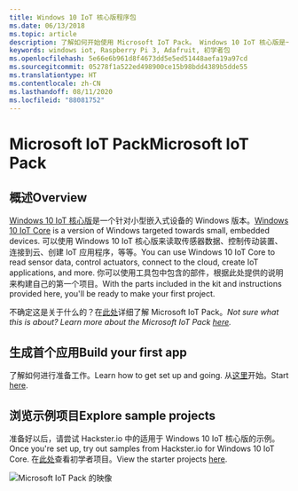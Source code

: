 ```yaml
---
title: Windows 10 IoT 核心版程序包
ms.date: 06/13/2018
ms.topic: article
description: 了解如何开始使用 Microsoft IoT Pack。 Windows 10 IoT 核心版是一个针对小型嵌入式设备的 Windows 版本。
keywords: windows iot, Raspberry Pi 3, Adafruit, 初学者包
ms.openlocfilehash: 5e66e6b961d8f4673dd5e5ed51448aefa19a97cd
ms.sourcegitcommit: 05278f1a522ed498900ce15b98bdd4389b5dde55
ms.translationtype: HT
ms.contentlocale: zh-CN
ms.lasthandoff: 08/11/2020
ms.locfileid: "88081752"
---
```

# <a name="microsoft-iot-pack"></a><span data-ttu-id="dcb5c-105">Microsoft IoT Pack</span><span class="sxs-lookup"><span data-stu-id="dcb5c-105">Microsoft IoT Pack</span></span>

## <a name="overview"></a><span data-ttu-id="dcb5c-106">概述</span><span class="sxs-lookup"><span data-stu-id="dcb5c-106">Overview</span></span>
<span data-ttu-id="dcb5c-107">[Windows 10 IoT 核心版](../windows-iot-core.md)是一个针对小型嵌入式设备的 Windows 版本。</span><span class="sxs-lookup"><span data-stu-id="dcb5c-107">[Windows 10 IoT Core](../windows-iot-core.md) is a version of Windows targeted towards small, embedded devices.</span></span> <span data-ttu-id="dcb5c-108">可以使用 Windows 10 IoT 核心版来读取传感器数据、控制传动装置、连接到云、创建 IoT 应用程序，等等。</span><span class="sxs-lookup"><span data-stu-id="dcb5c-108">You can use Windows 10 IoT Core to read sensor data, control actuators, connect to the cloud, create IoT applications, and more.</span></span> <span data-ttu-id="dcb5c-109">你可以使用工具包中包含的部件，根据此处提供的说明来构建自己的第一个项目。</span><span class="sxs-lookup"><span data-stu-id="dcb5c-109">With the parts included in the kit and instructions provided here, you'll be ready to make your first project.</span></span>

<span data-ttu-id="dcb5c-110">不确定这是关于什么的？在[此处](https://www.adafruit.com/windows10iotpi2)详细了解 Microsoft IoT Pack。</span><span class="sxs-lookup"><span data-stu-id="dcb5c-110">_Not sure what this is about? Learn more about the Microsoft IoT Pack [here](https://www.adafruit.com/windows10iotpi2)._</span></span>

## <a name="build-your-first-app"></a><span data-ttu-id="dcb5c-111">生成首个应用</span><span class="sxs-lookup"><span data-stu-id="dcb5c-111">Build your first app</span></span>

<span data-ttu-id="dcb5c-112">了解如何进行准备工作。</span><span class="sxs-lookup"><span data-stu-id="dcb5c-112">Learn how to get set up and going.</span></span> <span data-ttu-id="dcb5c-113">从[这里](https://docs.microsoft.com/windows/iot-core/tutorials/quickstarter/devicesetup#using-the-iot-dashboard-raspberry-pi-minnowboard-nxp)开始。</span><span class="sxs-lookup"><span data-stu-id="dcb5c-113">Start [here](https://docs.microsoft.com/windows/iot-core/tutorials/quickstarter/devicesetup#using-the-iot-dashboard-raspberry-pi-minnowboard-nxp).</span></span>

## <a name="explore-sample-projects"></a><span data-ttu-id="dcb5c-114">浏览示例项目</span><span class="sxs-lookup"><span data-stu-id="dcb5c-114">Explore sample projects</span></span>

<span data-ttu-id="dcb5c-115">准备好以后，请尝试 Hackster.io 中的适用于 Windows 10 IoT 核心版的示例。</span><span class="sxs-lookup"><span data-stu-id="dcb5c-115">Once you're set up, try out samples from Hackster.io for Windows 10 IoT Core.</span></span> <span data-ttu-id="dcb5c-116">在[此处](https://github.com/ms-iot/adafruitsample/blob/master/README.md)查看初学者项目。</span><span class="sxs-lookup"><span data-stu-id="dcb5c-116">View the starter projects [here](https://github.com/ms-iot/adafruitsample/blob/master/README.md).</span></span>

![Microsoft IoT Pack 的映像](../media/adafruitkit/pack.jpg)
